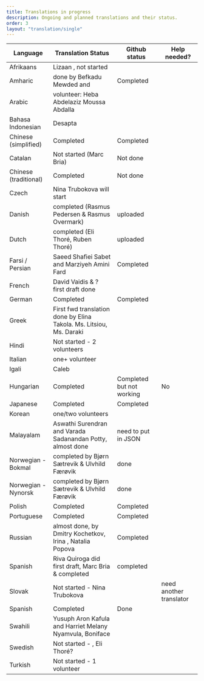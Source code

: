 ```yaml
---
title: Translations in progress
description: Ongoing and planned translations and their status.
order: 3
layout: "translation/single"
---
```


| Language  | Translation Status | Github status | Help needed? 
| ------------- | ------------- | ------------- | ------------- 
| Afrikaans  | Lizaan , not started  |
| Amharic  | done by Befkadu Mewded and | Completed | 
| Arabic | volunteer: Heba Abdelaziz Moussa Abdalla
| Bahasa Indonesian | Desapta
| Chinese (simplified)  | Completed | Completed
| Catalan  | Not started (Marc Bria) | Not done
| Chinese (traditional)  | Completed  | Not done
| Czech | Nina Trubokova will start
| Danish  | completed (Rasmus Pedersen & Rasmus Overmark) | uploaded
| Dutch | completed (Eli Thoré, Ruben Thoré) | uploaded 
| Farsi / Persian | Saeed Shafiei Sabet and Marziyeh Amini Fard | Completed
| French  | David Vaidis & ? first draft done  | 
| German  | Completed  | Completed  | 
| Greek  | First fwd translation done by Elina Takola.  Ms. Litsiou, Ms. Daraki |
| Hindi  | Not started - 2 volunteers |
| Italian | one+ volunteer
| Igali | Caleb
| Hungarian  | Completed | Completed but not working | No
| Japanese  | Completed  | Completed
| Korean | one/two volunteers
| Malayalam | Aswathi Surendran and Varada Sadanandan Potty, almost done | need to put in JSON
| Norwegian - Bokmal | completed by Bjørn Sætrevik & Ulvhild Færøvik | done
| Norwegian - Nynorsk  | completed by Bjørn Sætrevik & Ulvhild Færøvik | done
| Polish  | Completed  | Completed
| Portuguese  | Completed  | Completed
| Russian  | almost done, by Dmitry Kochetkov, Irina , Natalia Popova | Completed
| Spanish | Riva Quiroga did first draft,  Marc Bria & completed | completed
| Slovak | Not started - Nina Trubokova | | need another translator
| Spanish  | Completed   | Done
| Swahili  | Yusuph Aron Kafula  and Harriet Melany Nyamvula, Boniface |
| Swedish | Not started - , Eli Thoré?
| Turkish | Not started - 1 volunteer

